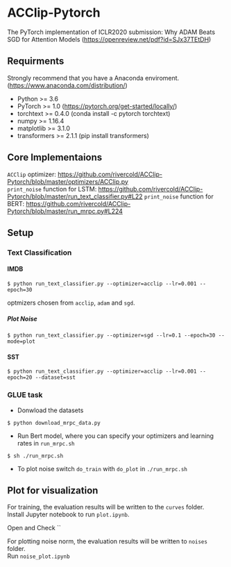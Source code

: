 # ACClip-Pytorch
The PyTorch implementation of ICLR2020 submission: Why ADAM Beats SGD for Attention Models (https://openreview.net/pdf?id=SJx37TEtDH)


## Requirments
Strongly recommend that you have a Anaconda enviroment. (https://www.anaconda.com/distribution/)
* Python >= 3.6
* PyTorch >= 1.0  (https://pytorch.org/get-started/locally/)
* torchtext >= 0.4.0 (conda install -c pytorch torchtext)  
* numpy >= 1.16.4
* matplotlib >= 3.1.0
* transformers >= 2.1.1 (pip install transformers)

## Core Implementaions
`ACClip` optimizer:  https://github.com/rivercold/ACClip-Pytorch/blob/master/optimizers/ACClip.py  
`print_noise` function for LSTM: https://github.com/rivercold/ACClip-Pytorch/blob/master/run_text_classifier.py#L22
`print_noise` function for BERT: https://github.com/rivercold/ACClip-Pytorch/blob/master/run_mrpc.py#L224

## Setup

### Text Classification

#### IMDB
```shell script
$ python run_text_classifier.py --optimizer=acclip --lr=0.001 --epoch=30
```
optmizers chosen from `acclip`, `adam` and `sgd`.  

##### Plot Noise 
```shell script
$ python run_text_classifier.py --optimizer=sgd --lr=0.1 --epoch=30 --mode=plot
```

#### SST
```shell script
$ python run_text_classifier.py --optimizer=acclip --lr=0.001 --epoch=20 --dataset=sst
```

### GLUE task
* Donwload the datasets
```shell script
$ python download_mrpc_data.py
```

* Run Bert model, where you can specify your optimizers and learning rates in ```run_mrpc.sh```  
```shell script
$ sh ./run_mrpc.sh
```

* To plot noise
switch `do_train` with `do_plot` in `./run_mrpc.sh` 

## Plot for visualization
For training, the evaluation results will be written to the `curves` folder.   
Install Jupyter notebook to run ```plot.ipynb```.  

Open and Check ``

For plotting noise norm, the evaluation results will be written to `noises` folder.   
Run ```noise_plot.ipynb```
